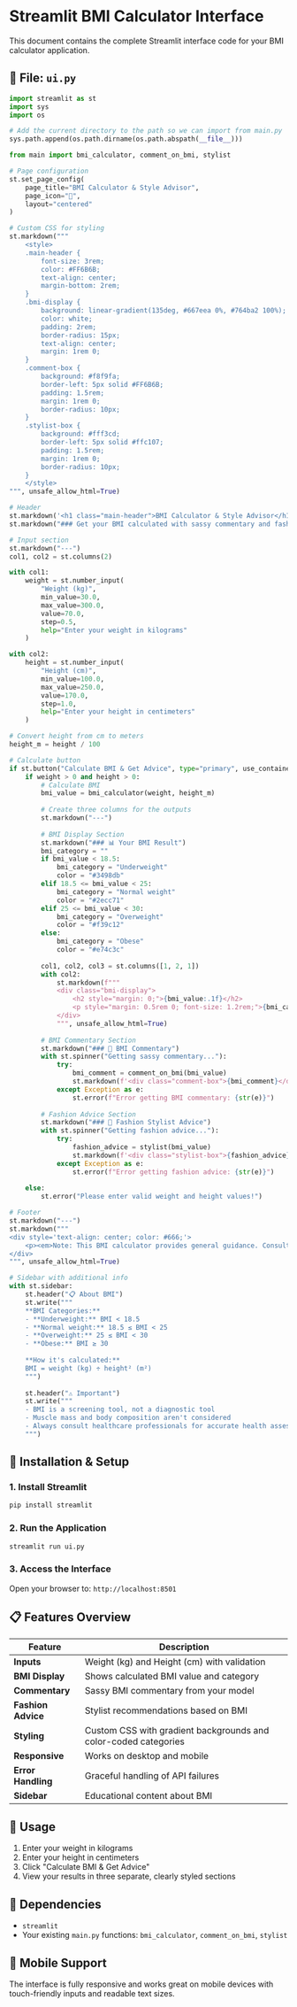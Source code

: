 # Streamlit BMI Calculator Interface

This document contains the complete Streamlit interface code for your BMI calculator application.

## 📁 File: `ui.py`

```python
import streamlit as st
import sys
import os

# Add the current directory to the path so we can import from main.py
sys.path.append(os.path.dirname(os.path.abspath(__file__)))

from main import bmi_calculator, comment_on_bmi, stylist

# Page configuration
st.set_page_config(
    page_title="BMI Calculator & Style Advisor",
    page_icon="👗",
    layout="centered"
)

# Custom CSS for styling
st.markdown("""
    <style>
    .main-header {
        font-size: 3rem;
        color: #FF6B6B;
        text-align: center;
        margin-bottom: 2rem;
    }
    .bmi-display {
        background: linear-gradient(135deg, #667eea 0%, #764ba2 100%);
        color: white;
        padding: 2rem;
        border-radius: 15px;
        text-align: center;
        margin: 1rem 0;
    }
    .comment-box {
        background: #f8f9fa;
        border-left: 5px solid #FF6B6B;
        padding: 1.5rem;
        margin: 1rem 0;
        border-radius: 10px;
    }
    .stylist-box {
        background: #fff3cd;
        border-left: 5px solid #ffc107;
        padding: 1.5rem;
        margin: 1rem 0;
        border-radius: 10px;
    }
    </style>
""", unsafe_allow_html=True)

# Header
st.markdown('<h1 class="main-header">BMI Calculator & Style Advisor</h1>', unsafe_allow_html=True)
st.markdown("### Get your BMI calculated with sassy commentary and fashion advice!")

# Input section
st.markdown("---")
col1, col2 = st.columns(2)

with col1:
    weight = st.number_input(
        "Weight (kg)",
        min_value=30.0,
        max_value=300.0,
        value=70.0,
        step=0.5,
        help="Enter your weight in kilograms"
    )

with col2:
    height = st.number_input(
        "Height (cm)",
        min_value=100.0,
        max_value=250.0,
        value=170.0,
        step=1.0,
        help="Enter your height in centimeters"
    )

# Convert height from cm to meters
height_m = height / 100

# Calculate button
if st.button("Calculate BMI & Get Advice", type="primary", use_container_width=True):
    if weight > 0 and height > 0:
        # Calculate BMI
        bmi_value = bmi_calculator(weight, height_m)
        
        # Create three columns for the outputs
        st.markdown("---")
        
        # BMI Display Section
        st.markdown("### 📊 Your BMI Result")
        bmi_category = ""
        if bmi_value < 18.5:
            bmi_category = "Underweight"
            color = "#3498db"
        elif 18.5 <= bmi_value < 25:
            bmi_category = "Normal weight"
            color = "#2ecc71"
        elif 25 <= bmi_value < 30:
            bmi_category = "Overweight"
            color = "#f39c12"
        else:
            bmi_category = "Obese"
            color = "#e74c3c"
        
        col1, col2, col3 = st.columns([1, 2, 1])
        with col2:
            st.markdown(f"""
            <div class="bmi-display">
                <h2 style="margin: 0;">{bmi_value:.1f}</h2>
                <p style="margin: 0.5rem 0; font-size: 1.2rem;">{bmi_category}</p>
            </div>
            """, unsafe_allow_html=True)
        
        # BMI Commentary Section
        st.markdown("### 💬 BMI Commentary")
        with st.spinner("Getting sassy commentary..."):
            try:
                bmi_comment = comment_on_bmi(bmi_value)
                st.markdown(f'<div class="comment-box">{bmi_comment}</div>', unsafe_allow_html=True)
            except Exception as e:
                st.error(f"Error getting BMI commentary: {str(e)}")
        
        # Fashion Advice Section
        st.markdown("### 👗 Fashion Stylist Advice")
        with st.spinner("Getting fashion advice..."):
            try:
                fashion_advice = stylist(bmi_value)
                st.markdown(f'<div class="stylist-box">{fashion_advice}</div>', unsafe_allow_html=True)
            except Exception as e:
                st.error(f"Error getting fashion advice: {str(e)}")
        
    else:
        st.error("Please enter valid weight and height values!")

# Footer
st.markdown("---")
st.markdown("""
<div style='text-align: center; color: #666;'>
    <p><em>Note: This BMI calculator provides general guidance. Consult healthcare professionals for personalized advice.</em></p>
</div>
""", unsafe_allow_html=True)

# Sidebar with additional info
with st.sidebar:
    st.header("📋 About BMI")
    st.write("""
    **BMI Categories:**
    - **Underweight:** BMI < 18.5
    - **Normal weight:** 18.5 ≤ BMI < 25
    - **Overweight:** 25 ≤ BMI < 30
    - **Obese:** BMI ≥ 30
    
    **How it's calculated:**
    BMI = weight (kg) ÷ height² (m²)
    """)
    
    st.header("⚠️ Important")
    st.write("""
    - BMI is a screening tool, not a diagnostic tool
    - Muscle mass and body composition aren't considered
    - Always consult healthcare professionals for accurate health assessments
    """)
```

## 🚀 **Installation & Setup**

### 1. Install Streamlit
```bash
pip install streamlit
```

### 2. Run the Application
```bash
streamlit run ui.py
```

### 3. Access the Interface
Open your browser to: `http://localhost:8501`

## 📋 **Features Overview**

| Feature | Description |
|---------|-------------|
| **Inputs** | Weight (kg) and Height (cm) with validation |
| **BMI Display** | Shows calculated BMI value and category |
| **Commentary** | Sassy BMI commentary from your model |
| **Fashion Advice** | Stylist recommendations based on BMI |
| **Styling** | Custom CSS with gradient backgrounds and color-coded categories |
| **Responsive** | Works on desktop and mobile |
| **Error Handling** | Graceful handling of API failures |
| **Sidebar** | Educational content about BMI |

## 🎯 **Usage**
1. Enter your weight in kilograms
2. Enter your height in centimeters
3. Click "Calculate BMI & Get Advice"
4. View your results in three separate, clearly styled sections

## 🔧 **Dependencies**
- `streamlit`
- Your existing `main.py` functions: `bmi_calculator`, `comment_on_bmi`, `stylist`

## 📱 **Mobile Support**
The interface is fully responsive and works great on mobile devices with touch-friendly inputs and readable text sizes. 